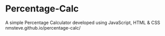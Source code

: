 # Percentage-Calc
A simple Percentage Calculator developed using JavaScript, HTML & CSS <br />
nmsteve.github.io/percentage-calc/

